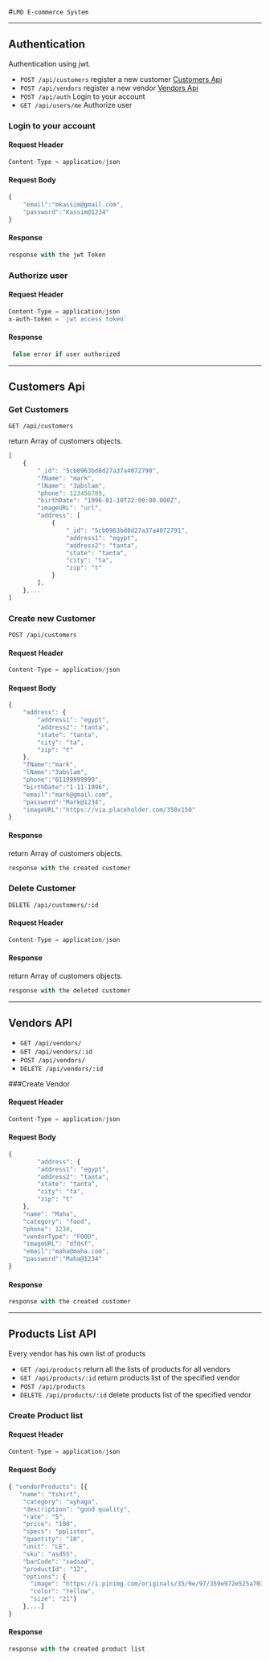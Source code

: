 
#`LMD E-commerce System`

***

## Authentication

Authentication using jwt.

- `POST /api/customers` register a new customer [Customers Api](#customers-api)
- `POST /api/vendors`   register a new vendor [Vendors Api](#vendors-api)
- `POST /api/auth`  Login to your account 
- `GET /api/users/me` Authorize user


 

### Login to your account 

#### Request Header


~~~JavaScript
Content-Type = application/json
~~~

 

#### Request Body


~~~JavaScript
{
	"email":"mkassim@gmail.com",
	"password":"Kassim@1234"
}
~~~

 

#### Response

~~~JavaScript
response with the jwt Token
~~~

 

### Authorize user

#### Request Header


~~~JavaScript
Content-Type = application/json
x-auth-token = `jwt access token`
~~~


 

#### Response

~~~JavaScript
 false error if user authorized
~~~

***

## Customers Api

### Get Customers

```
GET /api/customers
```

return Array of customers objects.

~~~JavaScript
[
    {
        "_id": "5cb0963bd8d27a37a4072790",
        "fName": "mark",
        "lName": "3abslam",
        "phone": 123456789,
        "birthDate": "1996-01-10T22:00:00.000Z",
        "imageURL": "url",
        "address": [
            {
                "_id": "5cb0963bd8d27a37a4072791",
                "address1": "egypt",
                "address2": "tanta",
                "state": "tanta",
                "city": "ta",
                "zip": "t"
            }
        ],
    },...
]
~~~

### Create new Customer
```
POST /api/customers
```

 

#### Request Header


~~~JavaScript
Content-Type = application/json
~~~

 
#### Request Body


~~~JavaScript
{
	"address": {
        "address1": "egypt",
        "address2": "tanta",
        "state": "tanta",
        "city": "ta",
        "zip": "t"
    },
    "fName":"mark",
    "lName":"3abslam",
    "phone":"01199999999",
    "birthDate":"1-11-1996",
    "email":"mark@gmail.com",
    "password":"Mark@1234",
    "imageURL":"https://via.placeholder.com/350x150"
}
~~~

 

#### Response


return Array of customers objects.

~~~JavaScript
response with the created customer
~~~

 


### Delete Customer
```
DELETE /api/customers/:id
```

 

#### Request Header


~~~JavaScript
Content-Type = application/json
~~~

 

#### Response


return Array of customers objects.

~~~JavaScript
response with the deleted customer
~~~

***


## Vendors API

- `GET /api/vendors/`
- `GET /api/vendors/:id`
- `POST /api/vendors/`
- `DELETE /api/vendors/:id`


 

###Create Vendor
#### Request Header


~~~JavaScript
Content-Type = application/json
~~~

 

#### Request Body


~~~JavaScript
{
	    "address": {
        "address1": "egypt",
        "address2": "tanta",
        "state": "tanta",
        "city": "ta",
        "zip": "t"
    },
    "name": "Maha",
    "category": "food",
    "phone": 1234,
    "vendorType": "FOOD",
    "imageURL": "dfdsf",
    "email":"maha@maha.com",
    "password":"Maha@1234"
}
~~~

 

#### Response

~~~JavaScript
response with the created customer
~~~

 
***

## Products List API

Every vendor has his own list of products 

- `GET /api/products`  return all the lists of products for all vendors
- `GET /api/products/:id` return products list of the specified vendor
- `POST /api/products`
- `DELETE /api/products/:id` delete products list of the specified vendor


 

### Create Product list

#### Request Header


~~~JavaScript
Content-Type = application/json
~~~

 

#### Request Body


~~~JavaScript
{ "vendorProducts": [{
   "name": "tshirt",
    "category": "ayhaga",
    "description": "good quality",
    "rate": "5",
    "price": "100",
    "specs": "pplister",
    "quantity": "10",
    "unit": "LE",
    "sku": "asd55",
    "barCode": "sadsad",
    "productId": "12",
    "options": {
      "image": "https://i.pinimg.com/originals/35/9e/97/359e972e525a703306e909e642e077c8.jpg",
      "color": "Yellow",
      "size": "21"}
    },...]
}
~~~

 

#### Response

~~~JavaScript
response with the created product list
~~~

 